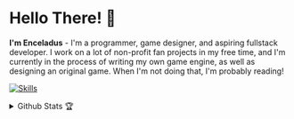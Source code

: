 # Hello There! :wave:

**I'm Enceladus** - I'm a programmer, game designer, and aspiring fullstack developer. I work on a lot of non-profit fan projects in my free time, and I'm currently in the process of writing my own game engine, as well as designing an original game. When I'm not doing that, I'm probably reading!

[![Skills](https://skillicons.dev/icons?i=cs,dotnet,zig,js,ts,html,css,sass,vue,nuxt,vscode)](https://skillicons.dev)

<details>
  <summary>Github Stats 🏆</summary>
  
  <a href="#">![Github stats](https://github-readme-stats.vercel.app/api?username=enceladusx2&theme=noctis_minimus&count_private=true&hide_border=true&line_height=20)</a>
  <a href="#">![Top Langs](https://github-readme-stats.vercel.app/api/top-langs/?username=enceladusx2&layout=compact&theme=noctis_minimus&count_private=true&hide_border=true)</a>
</details>
